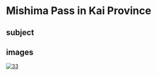 # Mishima Pass in Kai Province

## subject

## images

[![33](https://upload.wikimedia.org/wikipedia/commons/thumb/8/8d/Mishima_pass_in_Kai_province.jpg/290px-Mishima_pass_in_Kai_province.jpg)]((https://en.wikipedia.org/wiki/File:Mishima_pass_in_Kai_province.jpg))
